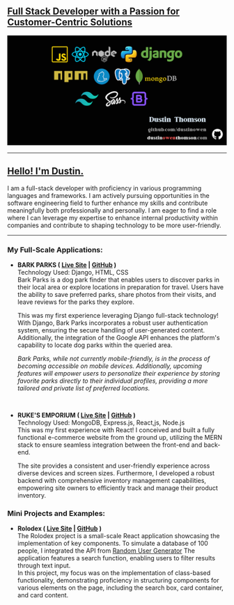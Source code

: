 ## <u>Full Stack Developer with a Passion for Customer-Centric Solutions</u>

<img src='./imgs/banner.png' />

<hr>

## <a href='https://www.dustinowenthomson.com' target="_blank">Hello! I'm Dustin.</a>
I am a full-stack developer with proficiency in various programming languages and frameworks. I am actively pursuing opportunities in the software engineering field to further enhance my skills and contribute meaningfully both professionally and personally. I am eager to find a role where I can leverage my expertise to enhance internal productivity within companies and contribute to shaping technology to be more user-friendly.

<hr>

### My Full-Scale Applications:

* <strong>BARK PARKS ( <a href="https://barkparks.info" target="_blank">Live Site</a> | <a href="https://github.com/dustinowen/Bark_Parks" target="_blank">GitHub</a> )</strong><br>
Technology Used: Django, HTML, CSS<br>
Bark Parks is a dog park finder that enables users to discover parks in their local area or explore locations in preparation for travel. Users have the ability to save preferred parks, share photos from their visits, and leave reviews for the parks they explore.<p>
This was my first experience leveraging Django full-stack technology! With Django, Bark Parks incorporates a robust user authentication system, ensuring the secure handling of user-generated content. Additionally, the integration of the Google API enhances the platform's capability to locate dog parks within the queried area.<p>
<i>Bark Parks, while not currently mobile-friendly, is in the process of becoming accessible on mobile devices. Additionally, upcoming features will empower users to personalize their experience by storing favorite parks directly to their individual profiles, providing a more tailored and private list of preferred locations.</i>
<p><br>

* <strong>RUKE'S EMPORIUM ( <a href="https://barkparks.info" target="_blank">Live Site</a> | <a href="https://github.com/dustinowen/Bark_Parks" target="_blank">GitHub</a> )</strong><br>
Technology Used: MongoDB, Express.js, React,js, Node.js<br>
  This was my first experience with React! I conceived and built a fully functional e-commerce website from the ground up, utilizing the MERN stack to ensure seamless integration between the front-end and back-end. <p>
  The site provides a consistent and user-friendly experience across diverse devices and screen sizes. Furthermore, I developed a robust backend with comprehensive inventory management capabilities, empowering site owners to efficiently track and manage their product inventory.

### Mini Projects and Examples:

* <strong>Rolodex ( <a href="https://rolodex-150c756cec8a.herokuapp.com/" target="_blank">Live Site</a> | <a href="https://github.com/dustinowen/rolodex" target="_blank">GitHub</a> )</strong><br>
The Rolodex project is a small-scale React application showcasing the implementation of key components. To simulate a database of 100 people, I integrated the API from <a href='https://randomuser.me/'>Random User Generator</a> The application features a search function, enabling users to filter results through text input.<br>
In this project, my focus was on the implementation of class-based functionality, demonstrating proficiency in structuring components for various elements on the page, including the search box, card container, and card content.


<!--
**dustinowen/dustinowen** is a ✨ _special_ ✨ repository because its `README.md` (this file) appears on your GitHub profile.

Here are some ideas to get you started:

- 🔭 I’m currently working on ...
- 🌱 I’m currently learning ...
- 👯 I’m looking to collaborate on ...
- 🤔 I’m looking for help with ...
- 💬 Ask me about ...
- 📫 How to reach me: ...
- 😄 Pronouns: ...
- ⚡ Fun fact: ...
-->

</body>